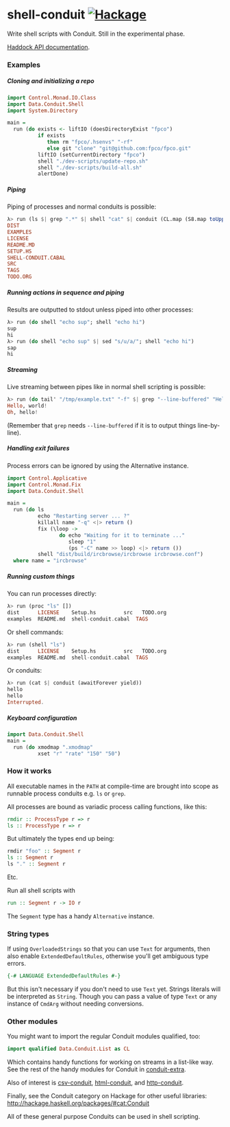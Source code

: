 shell-conduit [![Hackage](https://img.shields.io/hackage/v/shell-conduit.svg?style=flat)](https://hackage.haskell.org/package/shell-conduit)
=====

Write shell scripts with Conduit. Still in the experimental phase.

[Haddock API documentation](http://chrisdone.github.io/shell-conduit/).

### Examples

##### Cloning and initializing a repo

``` haskell
import Control.Monad.IO.Class
import Data.Conduit.Shell
import System.Directory

main =
  run (do exists <- liftIO (doesDirectoryExist "fpco")
          if exists
             then rm "fpco/.hsenvs" "-rf"
             else git "clone" "git@github.com:fpco/fpco.git"
          liftIO (setCurrentDirectory "fpco")
          shell "./dev-scripts/update-repo.sh"
          shell "./dev-scripts/build-all.sh"
          alertDone)
```

##### Piping

Piping of processes and normal conduits is possible:

``` haskell
λ> run (ls $| grep ".*" $| shell "cat" $| conduit (CL.map (S8.map toUpper)))
DIST
EXAMPLES
LICENSE
README.MD
SETUP.HS
SHELL-CONDUIT.CABAL
SRC
TAGS
TODO.ORG
```

##### Running actions in sequence and piping

Results are outputted to stdout unless piped into other processes:

``` haskell
λ> run (do shell "echo sup"; shell "echo hi")
sup
hi
λ> run (do shell "echo sup" $| sed "s/u/a/"; shell "echo hi")
sap
hi
```

##### Streaming

Live streaming between pipes like in normal shell scripting is
possible:

``` haskell
λ> run (do tail' "/tmp/example.txt" "-f" $| grep "--line-buffered" "Hello")
Hello, world!
Oh, hello!
```

(Remember that `grep` needs `--line-buffered` if it is to output things
line-by-line).

##### Handling exit failures

Process errors can be ignored by using the Alternative instance.

``` haskell
import Control.Applicative
import Control.Monad.Fix
import Data.Conduit.Shell

main =
  run (do ls
          echo "Restarting server ... ?"
          killall name "-q" <|> return ()
          fix (\loop ->
                 do echo "Waiting for it to terminate ..."
                    sleep "1"
                    (ps "-C" name >> loop) <|> return ())
          shell "dist/build/ircbrowse/ircbrowse ircbrowse.conf")
  where name = "ircbrowse"
```

##### Running custom things

You can run processes directly:

``` haskell
λ> run (proc "ls" [])
dist	  LICENSE    Setup.hs		  src	TODO.org
examples  README.md  shell-conduit.cabal  TAGS
```

Or shell commands:

``` haskell
λ> run (shell "ls")
dist	  LICENSE    Setup.hs		  src	TODO.org
examples  README.md  shell-conduit.cabal  TAGS
```

Or conduits:

``` haskell
λ> run (cat $| conduit (awaitForever yield))
hello
hello
Interrupted.
```

##### Keyboard configuration

``` haskell
import Data.Conduit.Shell
main =
  run (do xmodmap ".xmodmap"
          xset "r" "rate" "150" "50")
```

### How it works

All executable names in the `PATH` at compile-time are brought into
scope as runnable process conduits e.g. `ls` or `grep`.

All processes are bound as variadic process calling functions, like this:

``` haskell
rmdir :: ProcessType r => r
ls :: ProcessType r => r
```

But ultimately the types end up being:

``` haskell
rmdir "foo" :: Segment r
ls :: Segment r
ls "." :: Segment r
```

Etc.

Run all shell scripts with

``` haskell
run :: Segment r -> IO r
```

The `Segment` type has a handy `Alternative` instance.

### String types

If using `OverloadedStrings` so that you can use `Text` for arguments,
then also enable `ExtendedDefaultRules`, otherwise you'll get
ambiguous type errors.

``` haskell
{-# LANGUAGE ExtendedDefaultRules #-}
```

But this isn't necessary if you don't need to use `Text` yet. Strings
literals will be interpreted as `String`. Though you can pass a value
of type `Text` or any instance of `CmdArg` without needing conversions.

### Other modules

You might want to import the regular Conduit modules qualified, too:

``` haskell
import qualified Data.Conduit.List as CL
```

Which contains handy functions for working on streams in a
list-like way. See the rest of the handy modules for Conduit in
[conduit-extra](http://hackage.haskell.org/package/conduit-extra).

Also of interest is
[csv-conduit](http://hackage.haskell.org/package/csv-conduit),
[html-conduit](http://hackage.haskell.org/package/html-conduit), and
[http-conduit](http://hackage.haskell.org/package/http-conduit).

Finally, see the Conduit category on Hackage for other useful
libraries: <http://hackage.haskell.org/packages/#cat:Conduit>

All of these general purpose Conduits can be used in shell
scripting.
